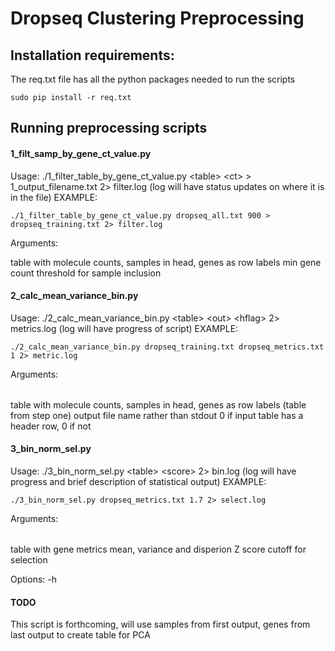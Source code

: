 # Dropseq Clustering Preprocessing
## Installation requirements:
The req.txt file has all the python packages needed to run the scripts
```
sudo pip install -r req.txt
```

## Running preprocessing scripts
#### 1_filt_samp_by_gene_ct_value.py
Usage: ./1_filter_table_by_gene_ct_value.py \<table\> \<ct\> \> 1_output_filename.txt 2\> filter.log
(log will have status updates on where it is in the file)
EXAMPLE:
```
./1_filter_table_by_gene_ct_value.py dropseq_all.txt 900 > dropseq_training.txt 2> filter.log
```
Arguments:
<table>     table with molecule counts, samples in head, genes as row labels
<ct>        min gene count threshold for sample inclusion

#### 2_calc_mean_variance_bin.py

Usage: ./2_calc_mean_variance_bin.py \<table\> \<out\> \<hflag\> 2\> metrics.log
(log will have progress of script)
EXAMPLE: 
```
./2_calc_mean_variance_bin.py dropseq_training.txt dropseq_metrics.txt 1 2> metric.log
```
Arguments:
<table>     table with molecule counts, samples in head, genes as row labels (table from step one)
<out>       output file name rather than stdout
<hflag>     0 if input table has a header row, 0 if not

#### 3_bin_norm_sel.py

Usage: ./3_bin_norm_sel.py \<table\> \<score\> 2\> bin.log
(log will have progress and brief description of statistical output)
EXAMPLE:
```
./3_bin_norm_sel.py dropseq_metrics.txt 1.7 2> select.log
```
Arguments:
<table>     table with gene metrics mean, variance and disperion
<score>       Z score cutoff for selection

Options:
-h

#### TODO
This script is forthcoming, will use samples from first output, genes from last output to create table for PCA
